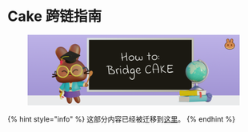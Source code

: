 # Cake 跨链指南

<figure><img src="../.gitbook/assets/image (78).png" alt=""><figcaption></figcaption></figure>

{% hint style="info" %}
这部分内容已经被迁移到[这里](<cake-kua-lian-zhi-nan (1).md>)。
{% endhint %}
